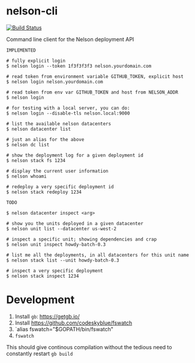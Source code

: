 # nelson-cli

[![Build Status](https://travis.oncue.verizon.net/iptv/nelson-cli.svg?token=Lp2ZVD96vfT8T599xRfV&branch=master)](https://travis.oncue.verizon.net/iptv/nelson-cli)

Command line client for the Nelson deployment API

```
IMPLEMENTED

# fully explicit login
$ nelson login --token 1f3f3f3f3 nelson.yourdomain.com

# read token from environment variable GITHUB_TOKEN, explicit host
$ nelson login nelson.yourdomain.com

# read token from env var GITHUB_TOKEN and host from NELSON_ADDR
$ nelson login

# for testing with a local server, you can do:
$ nelson login --disable-tls nelson.local:9000

# list the available nelson datacenters
$ nelson datacenter list

# just an alias for the above
$ nelson dc list

# show the deployment log for a given deployment id
$ nelson stack fs 1234

# display the current user information
$ nelson whoami

# redeploy a very specific deployment id
$ nelson stack redeploy 1234

TODO

$ nelson datacenter inspect <arg>

# show you the units deployed in a given datacenter
$ nelson unit list --datacenter us-west-2

# inspect a specific unit; showing dependencies and crap
$ nelson unit inspect howdy-batch-0.3

# list me all the deployments, in all datacenters for this unit name
$ nelson stack list --unit howdy-batch-0.3

# inspect a very specific deployment
$ nelson stack inspect 1234

```

# Development

1. Install `gb`: https://getgb.io/
1. Install https://github.com/codeskyblue/fswatch
1. `alias fswatch="$GOPATH/bin/fswatch"
1. `fswatch`

This should give continous compilation without the tedious need to constantly restart `gb build`